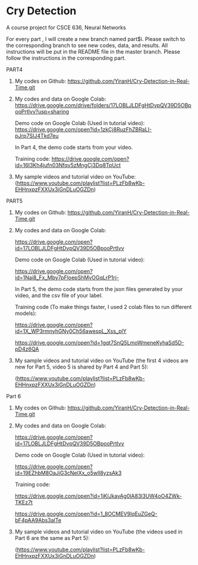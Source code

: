 # Cry Detection
A course project for CSCE 636, Neural Networks

For every part , I will create a new branch named part$i. Please switch to the corresponding branch to see new codes, data, and results. All instructions will be put in the README file in the master branch. Please follow the instructions in the corresponding part.

PART4

1. My codes on Github: https://github.com/YiranH/Cry-Detection-in-Real-Time.git

2. My codes and data on Google Colab: https://drive.google.com/drive/folders/17LOBLJLDFgHtDvpQV39D5OBpooPrtlvv?usp=sharing

   Demo code on Google Colab (Used in tutorial video): https://drive.google.com/open?id=1zkCj8RuzFhZBRaLI-pJrp7SIJ4Tkd7eu

   In Part 4, the demo code starts from your video.

   Training code: https://drive.google.com/open?id=16I3Kh4jufn03Nfqv5zMngCj3Dq8TpUct

3. My sample videos and tutorial video on YouTube: (https://www.youtube.com/playlist?list=PLzFb8wKb-EHHnxpzFXXUx3iGnDLuOGZDn)



PART5

1. My codes on Github: https://github.com/YiranH/Cry-Detection-in-Real-Time.git

2. My codes and data on Google Colab:

   https://drive.google.com/open?id=17LOBLJLDFgHtDvpQV39D5OBpooPrtlvv

   Demo code on Google Colab (Used in tutorial video):

   https://drive.google.com/open?id=1Nai8_Fx_Mby7pFloepShMvOGqLrP1rj-

   In Part 5, the demo code starts from the json files generated by your video, and the csv file of your label.

   Training code (To make things faster, I used 2 colab files to run different models):

   https://drive.google.com/open?id=1X_WP3rmnyhGNy0Ch56awespL_Xss_plY

   https://drive.google.com/open?id=1gqt7SnQ5LmoWmeneKyhaSd5D-pD4z6QA

3. My sample videos and tutorial video on YouTube (the first 4 videos are new for Part 5, video 5 is shared by Part 4 and Part 5):

   (https://www.youtube.com/playlist?list=PLzFb8wKb-EHHnxpzFXXUx3iGnDLuOGZDn)



Part 6

1. My codes on Github: <https://github.com/YiranH/Cry-Detection-in-Real-Time.git>

2. My codes and data on Google Colab:

   <https://drive.google.com/open?id=17LOBLJLDFgHtDvpQV39D5OBpooPrtlvv>

   Demo code on Google Colab (Used in tutorial video):

   <https://drive.google.com/open?id=19EZhbM8OaJiG3cNelXx_o5wll8yzsAk3>

   Training code:

   <https://drive.google.com/open?id=1jKlJkayAg0lA83l3UW4oO4ZWk-TKEz7t>

   <https://drive.google.com/open?id=1_8OCMEV9lqEuZGeQ-bF4pAA9Abs3aITe>

3. My sample videos and tutorial video on YouTube (the videos used in Part 6 are the same as Part 5):

   (<https://www.youtube.com/playlist?list=PLzFb8wKb-EHHnxpzFXXUx3iGnDLuOGZDn>)